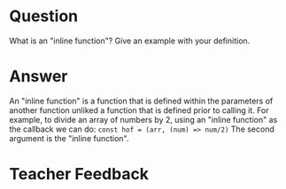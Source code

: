 # Question
What is an "inline function"? Give an example with your definition.

# Answer
An "inline function" is a function that is defined within the parameters of another function unliked a function that is defined prior to calling it. For example, to divide an array of numbers by 2, using an "inline function" as the callback we can do: 
`const hof = (arr, (num) => num/2)`
The second argument is the "inline function".


# Teacher Feedback